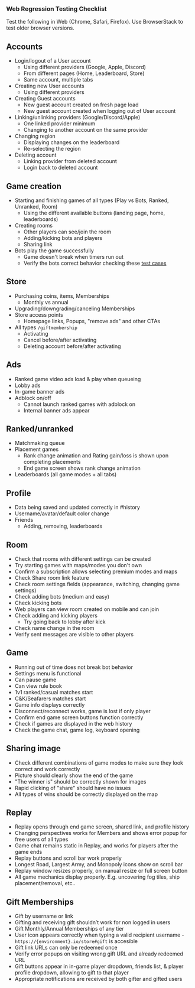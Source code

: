 ### Web Regression Testing Checklist

Test the following in Web (Chrome, Safari, Firefox). Use BrowserStack to test older browser versions.

## Accounts
- Login/logout of a User account
  - Using different providers (Google, Apple, Discord)
  - From different pages (Home, Leaderboard, Store)
  - Same account, multiple tabs
- Creating new User accounts
  - Using different providers
- Creating Guest accounts
  - New guest account created on fresh page load
  - New guest account created when logging out of User account
- Linking/unlinking providers (Google/Discord/Apple)
  - One linked provider minimum
  - Changing to another account on the same provider
- Changing region
  - Displaying changes on the leaderboard
  - Re-selecting the region
- Deleting account
  - Linking provider from deleted account
  - Login back to deleted account

## Game creation
- Starting and finishing games of all types (Play vs Bots, Ranked, Unranked, Room)
  - Using the different available buttons (landing page, home, leaderboards)
- Creating rooms
  - Other players can see/join the room
  - Adding/kicking bots and players
  - Sharing link
- Bots play the game successfully
  - Game doesn't break when timers run out 
  - Verify the bots correct behavior checking these [test cases](./../testing//bots-smoke-testing.md)

## Store
- Purchasing coins, items, Memberships
  - Monthly vs annual
- Upgrading/downgrading/canceling Memberships
- Store access points
  - Homepage links, Popups, "remove ads" and other CTAs 
- All types `/giftmembership`
  - Activating
  - Cancel before/after activating
  - Deleting account before/after activating

## Ads
- Ranked game video ads load & play when queueing
- Lobby ads
- In-game banner ads
- Adblock on/off
  - Cannot launch ranked games with adblock on
  - Internal banner ads appear

## Ranked/unranked
- Matchmaking queue
- Placement games
  - Rank change animation and Rating gain/loss is shown upon completing placements
  - End game screen shows rank change animation
- Leaderboards (all game modes + all tabs)

## Profile
- Data being saved and updated correctly in #history
- Username/avatar/default color change
- Friends
  - Adding, removing, leaderboards

## Room
- Check that rooms with different settings can be created
- Try starting games with maps/modes you don't own
- Confirm a subscription allows selecting premium modes and maps
- Check Share room link feature
- Check room settings fields (appearance, switching, changing game settings)
- Check adding bots (medium and easy)
- Check kicking bots
- Web players can view room created on mobile and can join
- Check adding and kicking players
  - Try going back to lobby after kick
- Check name change in the room
- Verify sent messages are visible to other players

## Game
- Running out of time does not break bot behavior
- Settings menu is functional
- Can pause game
- Can view rule book
- 1v1 ranked/casual matches start
- C&K/Seafarers matches start
- Game info displays correctly
- Disconnect/reconnect works, game is lost if only player
- Confirm end game screen buttons function correctly
- Check if games are displayed in the web history
- Check the game chat, game log, keyboard opening

## Sharing image
- Check different combinations of game modes to make sure they look correct and work correctly
- Picture should clearly show the end of the game
- "The winner is" should be correctly shown for images
- Rapid clicking of "share" should have no issues
- All types of wins should be correctly displayed on the map

## Replay
- Replay opens through end game screen, shared link, and profile history
- Changing perspectives works for Members and shows error popup for free users of all types
- Game chat remains static in Replay, and works for players after the game ends
- Replay buttons and scroll bar work properly
- Longest Road, Largest Army, and Monopoly icons show on scroll bar
- Replay window resizes properly, on manual resize or full screen button
- All game mechanics display properly. E.g. uncovering fog tiles, ship placement/removal, etc..

## Gift Memberships
- Gift by username or link
- Gifting and receiving gift shouldn’t work for non logged in users
- Gift Monthly/Annual Memberships of any tier
- User icon appears correctly when typing a valid recipient username
-`https://{environment}.io/store#gift` is accesible
- Gift link URLs can only be redeemed once
- Verify error popups on visiting wrong gift URL and already redeemed URL
- Gift buttons appear in in-game player dropdown, friends list, & player profile dropdown, allowing to gift to that player
- Appropriate notifications are received by both gifter and gifted users
  

